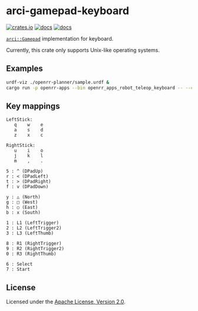 # arci-gamepad-keyboard

[![crates.io](https://img.shields.io/crates/v/arci-gamepad-keyboard.svg)](https://crates.io/crates/arci-gamepad-keyboard) [![docs](https://docs.rs/arci-gamepad-keyboard/badge.svg)](https://docs.rs/arci-gamepad-keyboard) [![docs](https://img.shields.io/badge/docs-main-blue)](https://openrr.github.io/openrr/arci_gamepad_keyboard)

[`arci::Gamepad`](https://docs.rs/arci/*/arci/trait.Gamepad.html) implementation for keyboard.

Currently, this crate only supports Unix-like operating systems.

## Examples

```bash
urdf-viz ./openrr-planner/sample.urdf &
cargo run -p openrr-apps --bin openrr_apps_robot_teleop_keyboard -- --config-path ./openrr-apps/config/sample_teleop_config_urdf_viz.toml
```

## Key mappings

```text
LeftStick:
   q    w    e
   a    s    d
   z    x    c

RightStick:
   u    i    o
   j    k    l
   m    ,    .

5 : ^ (DPadUp)
r : < (DPadLeft)
t : > (DPadRight)
f : v (DPadDown)

y : △ (North)
g : □ (West)
h : ○ (East)
b : x (South)

1 : L1 (LeftTrigger)
2 : L2 (LeftTrigger2)
3 : L3 (LeftThumb)

8 : R1 (RightTrigger)
9 : R2 (RightTrigger2)
0 : R3 (RightThumb)

6 : Select
7 : Start
```

## License

Licensed under the [Apache License, Version 2.0](https://github.com/openrr/openrr/blob/main/LICENSE).
